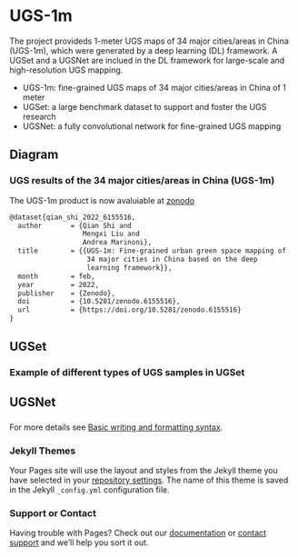 # UGS-1m
The project provideds 1-meter UGS maps of 34 major cities/areas in China (UGS-1m), which were generated by a deep learning (DL) framework. A UGSet and a UGSNet are inclued in the DL framework for large-scale and high-resolution UGS mapping.

 - UGS-1m: fine-grained UGS maps of 34 major cities/areas in China of 1 meter
 - UGSet: a large benchmark dataset to support and foster the UGS research
 - UGSNet: a fully convolutional network for fine-grained UGS mapping

## Diagram 

### UGS results of the 34 major cities/areas in China (UGS-1m)

The UGS-1m product is now avaluiable at [zonodo](https://doi.org/10.5281/zenodo.6155516)
```markdown
@dataset{qian_shi_2022_6155516,
  author       = {Qian Shi and
                  Mengxi Liu and
                  Andrea Marinoni},
  title        = {{UGS-1m: Fine-grained urban green space mapping of 
                   34 major cities in China based on the deep
                   learning framework}},
  month        = feb,
  year         = 2022,
  publisher    = {Zenodo},
  doi          = {10.5281/zenodo.6155516},
  url          = {https://doi.org/10.5281/zenodo.6155516}
}
```

## UGSet 
### Example of different types of UGS samples in UGSet


## UGSNet
### 





For more details see [Basic writing and formatting syntax](https://docs.github.com/en/github/writing-on-github/getting-started-with-writing-and-formatting-on-github/basic-writing-and-formatting-syntax).

### Jekyll Themes

Your Pages site will use the layout and styles from the Jekyll theme you have selected in your [repository settings](https://github.com/liumency/UGS-1m/settings/pages). The name of this theme is saved in the Jekyll `_config.yml` configuration file.

### Support or Contact

Having trouble with Pages? Check out our [documentation](https://docs.github.com/categories/github-pages-basics/) or [contact support](https://support.github.com/contact) and we’ll help you sort it out.
